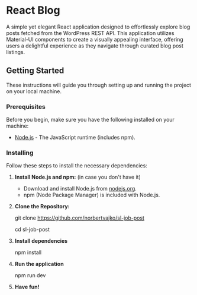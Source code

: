 # React Blog

A simple yet elegant React application designed to effortlessly explore blog posts fetched from the WordPress REST API. This application utilizes Material-UI components to create a visually appealing interface, offering users a delightful experience as they navigate through curated blog post listings.

## Getting Started

These instructions will guide you through setting up and running the project on your local machine.

### Prerequisites

Before you begin, make sure you have the following installed on your machine:

- [Node.js](https://nodejs.org/) - The JavaScript runtime (includes npm).

### Installing

Follow these steps to install the necessary dependencies:

1. **Install Node.js and npm:**  (in case you don't have it)
   - Download and install Node.js from [nodejs.org](https://nodejs.org/).
   - npm (Node Package Manager) is included with Node.js.

2. **Clone the Repository:**

    git clone https://github.com/norbertvajko/sl-job-post
   
    cd sl-job-post

4. **Install dependencies**

   npm install

5. **Run the application**

   npm run dev 

6. **Have fun!**   
